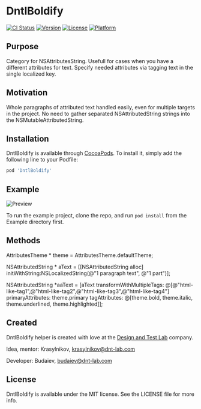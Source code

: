 # DntlBoldify

[![CI Status](https://img.shields.io/travis/Budaiev/DntlBoldify.svg?style=flat)](https://travis-ci.org/Budaiev/DntlBoldify)
[![Version](https://img.shields.io/cocoapods/v/DntlBoldify.svg?style=flat)](https://cocoapods.org/pods/DntlBoldify)
[![License](https://img.shields.io/cocoapods/l/DntlBoldify.svg?style=flat)](https://cocoapods.org/pods/DntlBoldify)
[![Platform](https://img.shields.io/cocoapods/p/DntlBoldify.svg?style=flat)](https://cocoapods.org/pods/DntlBoldify)


Purpose
--------------
Category for NSAttributesString.
Usefull for cases when you have a different attributes for text.
Specify needed attributes via tagging text in the single localized key.

Motivation
--------------
Whole paragraphs of attributed text handled easily, even for multiple targets in the project.
No need to gather separated NSAttributedString strings into the NSMutableAttributedString.

## Installation

DntlBoldify is available through [CocoaPods](https://cocoapods.org). To install
it, simply add the following line to your Podfile:

```ruby
pod 'DntlBoldify'
```

## Example

![Preview](preview.gif)

To run the example project, clone the repo, and run `pod install` from the Example directory first.

Methods
---------------------------

AttributesTheme * theme = AttributesTheme.defaultTheme;

NSAttributedString * aText =
[[NSAttributedString alloc] initWithString:NSLocalizedString(@"1 paragraph text", @"1 part")];

NSAttributedString *aaText =
[aText transformWithMultipleTags: @[@"html-like-tag1",@"html-like-tag2",@"html-like-tag3",@"html-like-tag4"]
primaryAttributes: theme.primary
tagAttributes: @[theme.bold, theme.italic, theme.underlined, theme.highlighted]];


## Created

DntlBoldify helper is created with love at the [Design and Test Lab](https://www.dnt-lab.com) company.

Idea, mentor: Krasylnikov, krasylnikov@dnt-lab.com

Developer: Budaiev, budaiev@dnt-lab.com

## License

DntlBoldify is available under the MIT license. See the LICENSE file for more info.
